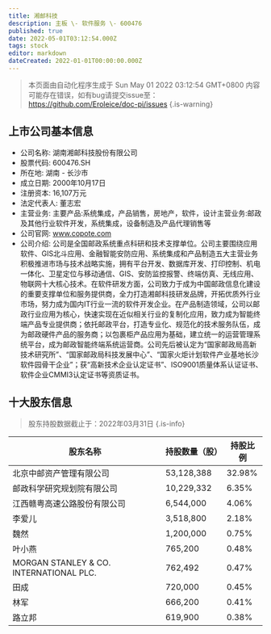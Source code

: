 ```yaml
---
title: 湘邮科技
description: 主板 \- 软件服务 \- 600476
published: true
date: 2022-05-01T03:12:54.000Z
tags: stock
editor: markdown
dateCreated: 2022-01-01T00:00:00.000Z
---
```


> 本页面由自动化程序生成于 Sun May 01 2022 03:12:54 GMT+0800
> 内容可能存在错误，如有bug请提交issue至：https://github.com/Eroleice/doc-pi/issues
{.is-warning}

## 上市公司基本信息
- 公司名称: 湖南湘邮科技股份有限公司
- 股票代码: 600476.SH
- 所在地: 湖南 - 长沙市
- 成立日期: 2000年10月17日
- 注册资本: 16,107万元
- 法定代表人: 董志宏
- 主营业务: 主要产品:系统集成，产品销售，房地产，软件，设计主营业务:邮政及其他行业软件开发，系统集成，设备制造及产品代理销售等
- 公司官网: www.copote.com
- 公司介绍: 公司是全国邮政系统重点科研和技术支撑单位。公司主要围绕应用软件、GIS北斗应用、金融智能安防应用、系统集成和产品制造五大主营业务积极推进市场与技术战略实施，拥有平台开发、数据库开发、打印控制、机电一体化、卫星定位与移动通信、GIS、安防监控报警、终端仿真、无线应用、物联网十大核心技术。在软件研发方面，公司致力于成为中国邮政信息化建设的重要支撑单位和服务提供商，全力打造湘邮科技研发品牌，开拓优质外行业市场，努力成为国内IT行业一流的软件开发企业。在产品制造领域，公司以邮政行业应用为核心，快速实现在近似相关行业的复制化应用，致力成为智能终端产品专业提供商；依托邮政平台，打造专业化、规范化的技术服务队伍，成为邮政硬件产品的服务商；以包裹柜产品应用为基础，建立统一的运营管理系统平台，成为邮政智能终端系统运营商。公司先后被认定为“国家邮政局高新技术研究所”、“国家邮政局科技发展中心”、“国家火炬计划软件产业基地长沙软件园骨干企业”；获“高新技术企业认定证书”、ISO9001质量体系认证证书、软件企业CMMI3认定证书等资质证书。


## 十大股东信息
> 股东持股数据截止于：2022年03月31日
{.is-info}

| 股东名称 | 持股数量（股） | 持股比例 |
| --- | --- | --- |
| 北京中邮资产管理有限公司 | 53,128,388 | 32.98% |
| 邮政科学研究规划院有限公司 | 10,229,332 | 6.35% |
| 江西赣粤高速公路股份有限公司 | 6,544,000 | 4.06% |
| 李爱儿 | 3,518,800 | 2.18% |
| 魏然 | 1,200,000 | 0.75% |
| 叶小燕 | 765,200 | 0.48% |
| MORGAN STANLEY & CO. INTERNATIONAL PLC. | 762,492 | 0.47% |
| 田成 | 720,000 | 0.45% |
| 林军 | 666,200 | 0.41% |
| 路立邦 | 619,900 | 0.38% |




